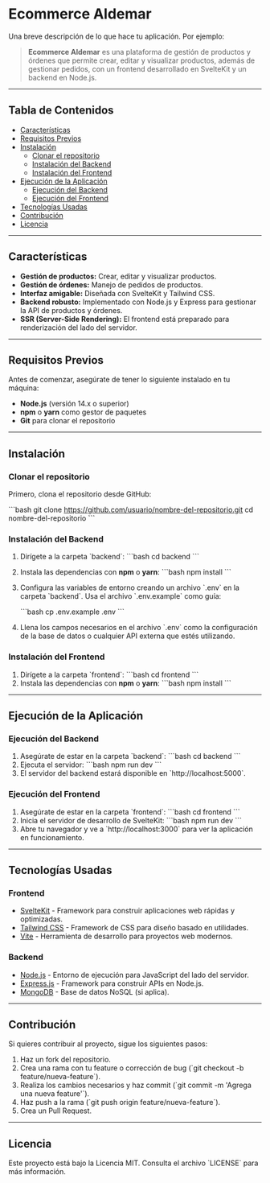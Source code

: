 
# **Ecommerce Aldemar**

Una breve descripción de lo que hace tu aplicación. Por ejemplo:

> **Ecommerce Aldemar** es una plataforma de gestión de productos y órdenes que permite crear, editar y visualizar productos, además de gestionar pedidos, con un frontend desarrollado en SvelteKit y un backend en Node.js.

---

## **Tabla de Contenidos**
- [Características](#características)
- [Requisitos Previos](#requisitos-previos)
- [Instalación](#instalación)
  - [Clonar el repositorio](#clonar-el-repositorio)
  - [Instalación del Backend](#instalación-del-backend)
  - [Instalación del Frontend](#instalación-del-frontend)
- [Ejecución de la Aplicación](#ejecución-de-la-aplicación)
  - [Ejecución del Backend](#ejecución-del-backend)
  - [Ejecución del Frontend](#ejecución-del-frontend)
- [Tecnologías Usadas](#tecnologías-usadas)
- [Contribución](#contribución)
- [Licencia](#licencia)

---

## **Características**
- **Gestión de productos:** Crear, editar y visualizar productos.
- **Gestión de órdenes:** Manejo de pedidos de productos.
- **Interfaz amigable:** Diseñada con SvelteKit y Tailwind CSS.
- **Backend robusto:** Implementado con Node.js y Express para gestionar la API de productos y órdenes.
- **SSR (Server-Side Rendering):** El frontend está preparado para renderización del lado del servidor.

---

## **Requisitos Previos**
Antes de comenzar, asegúrate de tener lo siguiente instalado en tu máquina:
- **Node.js** (versión 14.x o superior)
- **npm** o **yarn** como gestor de paquetes
- **Git** para clonar el repositorio

---

## **Instalación**

### **Clonar el repositorio**
Primero, clona el repositorio desde GitHub:

\`\`\`bash
git clone https://github.com/usuario/nombre-del-repositorio.git
cd nombre-del-repositorio
\`\`\`

### **Instalación del Backend**
1. Dirígete a la carpeta \`backend\`:
   \`\`\`bash
   cd backend
   \`\`\`
2. Instala las dependencias con **npm** o **yarn**:
   \`\`\`bash
   npm install
   \`\`\`
3. Configura las variables de entorno creando un archivo \`.env\` en la carpeta \`backend\`. Usa el archivo \`.env.example\` como guía:

   \`\`\`bash
   cp .env.example .env
   \`\`\`

4. Llena los campos necesarios en el archivo \`.env\` como la configuración de la base de datos o cualquier API externa que estés utilizando.

### **Instalación del Frontend**
1. Dirígete a la carpeta \`frontend\`:
   \`\`\`bash
   cd frontend
   \`\`\`
2. Instala las dependencias con **npm** o **yarn**:
   \`\`\`bash
   npm install
   \`\`\`

---

## **Ejecución de la Aplicación**

### **Ejecución del Backend**
1. Asegúrate de estar en la carpeta \`backend\`:
   \`\`\`bash
   cd backend
   \`\`\`
2. Ejecuta el servidor:
   \`\`\`bash
   npm run dev
   \`\`\`
3. El servidor del backend estará disponible en \`http://localhost:5000\`.

### **Ejecución del Frontend**
1. Asegúrate de estar en la carpeta \`frontend\`:
   \`\`\`bash
   cd frontend
   \`\`\`
2. Inicia el servidor de desarrollo de SvelteKit:
   \`\`\`bash
   npm run dev
   \`\`\`
3. Abre tu navegador y ve a \`http://localhost:3000\` para ver la aplicación en funcionamiento.

---

## **Tecnologías Usadas**
### **Frontend**
- [SvelteKit](https://kit.svelte.dev/) - Framework para construir aplicaciones web rápidas y optimizadas.
- [Tailwind CSS](https://tailwindcss.com/) - Framework de CSS para diseño basado en utilidades.
- [Vite](https://vitejs.dev/) - Herramienta de desarrollo para proyectos web modernos.

### **Backend**
- [Node.js](https://nodejs.org/) - Entorno de ejecución para JavaScript del lado del servidor.
- [Express.js](https://expressjs.com/) - Framework para construir APIs en Node.js.
- [MongoDB](https://www.mongodb.com/) - Base de datos NoSQL (si aplica).

---

## **Contribución**
Si quieres contribuir al proyecto, sigue los siguientes pasos:
1. Haz un fork del repositorio.
2. Crea una rama con tu feature o corrección de bug (\`git checkout -b feature/nueva-feature\`).
3. Realiza los cambios necesarios y haz commit (\`git commit -m 'Agrega una nueva feature'\`).
4. Haz push a la rama (\`git push origin feature/nueva-feature\`).
5. Crea un Pull Request.

---

## **Licencia**
Este proyecto está bajo la Licencia MIT. Consulta el archivo \`LICENSE\` para más información.
